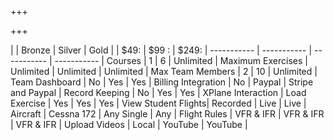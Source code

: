 +++

+++


|                     | Bronze      | Silver | Gold
|                     | $49:        | $99 :  | $249:
| -----------         | ----------- | ----------- | -----------
| Courses             | 1           | 6      | Unlimited
| Maximum Exercises   | Unlimited   | Unlimited | Unlimited
| Max Team Members    | 2           | 10     | Unlimited
| Team Dashboard      | No          | Yes    | Yes
| Billing Integration | No          | Paypal | Stripe and Paypal
| Record Keeping      | No          | Yes    | Yes
| XPlane Interaction
| Load Exercise       | Yes         | Yes    | Yes
| View Student Flights| Recorded    | Live   | Live
| Aircraft            | Cessna 172  | Any Single | Any
| Flight Rules        | VFR & IFR   | VFR & IFR | VFR & IFR
| Upload Videos       | Local       | YouTube | YouTube
|

